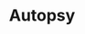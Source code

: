 ---
title: "Autopsy"
description: "A digital forensics platform and graphical interface to The Sleuth Kit and other digital forensics tools, designed for disk and file system analysis."
platforms: ["windows", "macos", "linux"]
categories: ["Forensics", "Disk Forensics"]
tags: ["disk-analysis", "file-recovery", "timeline-analysis", "forensics"]
url: "https://www.autopsy.com/"
github: "https://github.com/sleuthkit/autopsy"
documentation: "https://sleuthkit.org/autopsy/docs/user-docs/latest/"
logo: "images/autopsy.png"
---